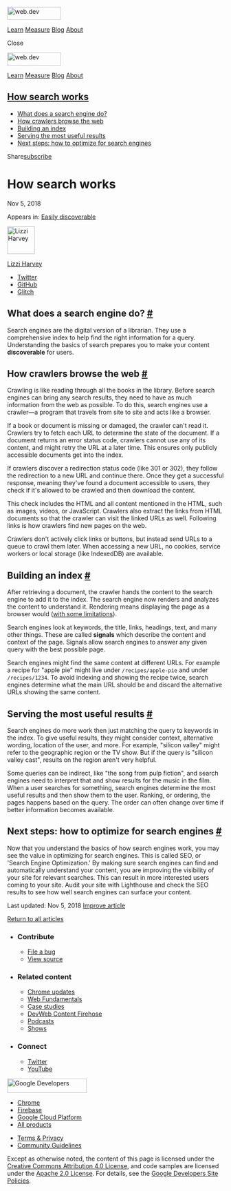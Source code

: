 <a href="/" class="gc-analytics-event header-default__logo-link"><img src="/images/lockup.svg" alt="web.dev" class="header-default__logo" width="125" height="30" /></a>

<a href="/learn/" class="gc-analytics-event header-default__link">Learn</a> <a href="/measure/" class="gc-analytics-event header-default__link">Measure</a> <a href="/blog/" class="gc-analytics-event header-default__link">Blog</a> <a href="/about/" class="gc-analytics-event header-default__link">About</a>

<span class="w-tooltip">Close</span>

<a href="/" class="gc-analytics-event"><img src="/images/lockup.svg" alt="web.dev" class="drawer-default__logo" width="125" height="30" /></a>

<a href="/learn/" class="gc-analytics-event drawer-default__link">Learn</a> <a href="/measure/" class="gc-analytics-event drawer-default__link">Measure</a> <a href="/blog/" class="gc-analytics-event drawer-default__link">Blog</a> <a href="/about/" class="gc-analytics-event drawer-default__link">About</a>

## <a href="#how-search-works" class="w-toc__header--link">How search works</a>

- [What does a search engine do?](#what-does-a-search-engine-do)
- [How crawlers browse the web](#how-crawlers-browse-the-web)
- [Building an index](#building-an-index)
- [Serving the most useful results](#serving-the-most-useful-results)
- [Next steps: how to optimize for search engines](#next-steps:-how-to-optimize-for-search-engines)

Share<a href="/newsletter/" class="gc-analytics-event w-actions__fab w-actions__fab--subscribe"><span>subscribe</span></a>

# How search works

Nov 5, 2018

<span class="w-post-signpost__title">Appears in:</span> <a href="/discoverable" class="w-post-signpost__link">Easily discoverable</a>

[<img src="https://web-dev.imgix.net/image/admin/qAnatGOMJMeJhHbHwbWp.jpg?auto=format&amp;fit=crop&amp;h=64&amp;w=64" alt="Lizzi Harvey" class="w-author__image" sizes="(min-width: 64px) 64px, calc(100vw - 48px)" srcset="https://web-dev.imgix.net/image/admin/qAnatGOMJMeJhHbHwbWp.jpg?fit=crop&amp;h=64&amp;w=64&amp;auto=format&amp;dpr=1&amp;q=75, https://web-dev.imgix.net/image/admin/qAnatGOMJMeJhHbHwbWp.jpg?fit=crop&amp;h=64&amp;w=64&amp;auto=format&amp;dpr=2&amp;q=50 2x, https://web-dev.imgix.net/image/admin/qAnatGOMJMeJhHbHwbWp.jpg?fit=crop&amp;h=64&amp;w=64&amp;auto=format&amp;dpr=3&amp;q=35 3x, https://web-dev.imgix.net/image/admin/qAnatGOMJMeJhHbHwbWp.jpg?fit=crop&amp;h=64&amp;w=64&amp;auto=format&amp;dpr=4&amp;q=23 4x, https://web-dev.imgix.net/image/admin/qAnatGOMJMeJhHbHwbWp.jpg?fit=crop&amp;h=64&amp;w=64&amp;auto=format&amp;dpr=5&amp;q=20 5x" width="64" height="64" />](/authors/ekharvey/)

<a href="/authors/ekharvey/" class="w-author__name-link">Lizzi Harvey</a>

- <a href="https://twitter.com/HarveyLizzi" class="w-author__link">Twitter</a>
- <a href="https://github.com/ekharvey" class="w-author__link">GitHub</a>
- <a href="https://glitch.com/@ekharvey" class="w-author__link">Glitch</a>

## What does a search engine do? <a href="#what-does-a-search-engine-do" class="w-headline-link">#</a>

Search engines are the digital version of a librarian. They use a comprehensive index to help find the right information for a query. Understanding the basics of search prepares you to make your content **discoverable** for users.

## How crawlers browse the web <a href="#how-crawlers-browse-the-web" class="w-headline-link">#</a>

Crawling is like reading through all the books in the library. Before search engines can bring any search results, they need to have as much information from the web as possible. To do this, search engines use a crawler—a program that travels from site to site and acts like a browser.

If a book or document is missing or damaged, the crawler can't read it. Crawlers try to fetch each URL to determine the state of the document. If a document returns an error status code, crawlers cannot use any of its content, and might retry the URL at a later time. This ensures only publicly accessible documents get into the index.

If crawlers discover a redirection status code (like 301 or 302), they follow the redirection to a new URL and continue there. Once they get a successful response, meaning they've found a document accessible to users, they check if it's allowed to be crawled and then download the content.

This check includes the HTML and all content mentioned in the HTML, such as images, videos, or JavaScript. Crawlers also extract the links from HTML documents so that the crawler can visit the linked URLs as well. Following links is how crawlers find new pages on the web.

Crawlers don't actively click links or buttons, but instead send URLs to a queue to crawl them later. When accessing a new URL, no cookies, service workers or local storage (like IndexedDB) are available.

## Building an index <a href="#building-an-index" class="w-headline-link">#</a>

After retrieving a document, the crawler hands the content to the search engine to add it to the index. The search engine now renders and analyzes the content to understand it. Rendering means displaying the page as a browser would ([with some limitations](https://developers.google.com/search/docs/guides/rendering)).

Search engines look at keywords, the title, links, headings, text, and many other things. These are called **signals** which describe the content and context of the page. Signals allow search engines to answer any given query with the best possible page.

Search engines might find the same content at different URLs. For example a recipe for "apple pie" might live under `/recipes/apple-pie` and under `/recipes/1234`. To avoid indexing and showing the recipe twice, search engines determine what the main URL should be and discard the alternative URLs showing the same content.

## Serving the most useful results <a href="#serving-the-most-useful-results" class="w-headline-link">#</a>

Search engines do more work then just matching the query to keywords in the index. To give useful results, they might consider context, alternative wording, location of the user, and more. For example, "silicon valley" might refer to the geographic region or the TV show. But if the query is "silicon valley cast", results on the region aren't very helpful.

Some queries can be indirect, like "the song from pulp fiction", and search engines need to interpret that and show results for the music in the film. When a user searches for something, search engines determine the most useful results and then show them to the user. Ranking, or ordering, the pages happens based on the query. The order can often change over time if better information becomes available.

## Next steps: how to optimize for search engines <a href="#next-steps:-how-to-optimize-for-search-engines" class="w-headline-link">#</a>

Now that you understand the basics of how search engines work, you may see the value in optimizing for search engines. This is called SEO, or 'Search Engine Optimization.' By making sure search engines can find and automatically understand your content, you are improving the visibility of your site for relevant searches. This can result in more interested users coming to your site. Audit your site with Lighthouse and check the SEO results to see how well search engines can surface your content.

<span class="w-mr--sm">Last updated: Nov 5, 2018 </span>[Improve article](https://github.com/GoogleChrome/web.dev/blob/master/src/site/content/en/discoverable/how-search-works/index.md)

<a href="/discoverable" class="gc-analytics-event w-article-navigation__link w-article-navigation__link--back w-article-navigation__link--single">Return to all articles</a>

- ### Contribute

  - <a href="https://github.com/GoogleChrome/web.dev/issues/new?assignees=&amp;labels=bug&amp;template=bug_report.md&amp;title=" class="w-footer__linkbox-link">File a bug</a>
  - <a href="https://github.com/googlechrome/web.dev" class="w-footer__linkbox-link">View source</a>

- ### Related content

  - <a href="https://blog.chromium.org/" class="w-footer__linkbox-link">Chrome updates</a>
  - <a href="https://developers.google.com/web/" class="w-footer__linkbox-link">Web Fundamentals</a>
  - <a href="https://developers.google.com/web/showcase/" class="w-footer__linkbox-link">Case studies</a>
  - <a href="https://devwebfeed.appspot.com/" class="w-footer__linkbox-link">DevWeb Content Firehose</a>
  - <a href="/podcasts/" class="w-footer__linkbox-link">Podcasts</a>
  - <a href="/shows/" class="w-footer__linkbox-link">Shows</a>

- ### Connect

  - <a href="https://www.twitter.com/ChromiumDev" class="w-footer__linkbox-link">Twitter</a>
  - <a href="https://www.youtube.com/user/ChromeDevelopers" class="w-footer__linkbox-link">YouTube</a>

<a href="https://developers.google.com/" class="w-footer__utility-logo-link"><img src="/images/lockup-color.png" alt="Google Developers" class="w-footer__utility-logo" width="185" height="33" /></a>

- <a href="https://developer.chrome.com/" class="w-footer__utility-link">Chrome</a>
- <a href="https://firebase.google.com/" class="w-footer__utility-link">Firebase</a>
- <a href="https://cloud.google.com/" class="w-footer__utility-link">Google Cloud Platform</a>
- <a href="https://developers.google.com/products" class="w-footer__utility-link">All products</a>

<!-- -->

- <a href="https://policies.google.com/" class="w-footer__utility-link">Terms &amp; Privacy</a>
- <a href="/community-guidelines/" class="w-footer__utility-link">Community Guidelines</a>

Except as otherwise noted, the content of this page is licensed under the [Creative Commons Attribution 4.0 License](https://creativecommons.org/licenses/by/4.0/), and code samples are licensed under the [Apache 2.0 License](https://www.apache.org/licenses/LICENSE-2.0). For details, see the [Google Developers Site Policies](https://developers.google.com/terms/site-policies).
